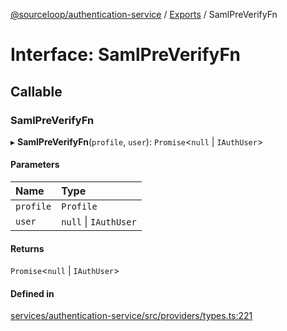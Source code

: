 [@sourceloop/authentication-service](../README.md) / [Exports](../modules.md) / SamlPreVerifyFn

# Interface: SamlPreVerifyFn

## Callable

### SamlPreVerifyFn

▸ **SamlPreVerifyFn**(`profile`, `user`): `Promise`<``null`` \| `IAuthUser`\>

#### Parameters

| Name | Type |
| :------ | :------ |
| `profile` | `Profile` |
| `user` | ``null`` \| `IAuthUser` |

#### Returns

`Promise`<``null`` \| `IAuthUser`\>

#### Defined in

[services/authentication-service/src/providers/types.ts:221](https://github.com/codeweb05/repo1/blob/a4cf318/services/authentication-service/src/providers/types.ts#L221)
